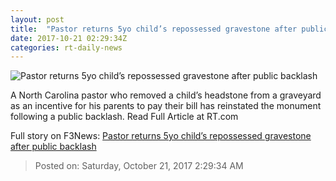 ```yaml
---
layout: post
title:  "Pastor returns 5yo child’s repossessed gravestone after public backlash"
date: 2017-10-21 02:29:34Z
categories: rt-daily-news
---
```


![Pastor returns 5yo child’s repossessed gravestone after public backlash](https://cdni.rt.com/files/2017.10/article/59eab06afc7e9395028b4567.jpg)

A North Carolina pastor who removed a child’s headstone from a graveyard as an incentive for his parents to pay their bill has reinstated the monument following a public backlash. Read Full Article at RT.com


Full story on F3News: [Pastor returns 5yo child’s repossessed gravestone after public backlash](http://www.f3nws.com/n/Z3nupD)

> Posted on: Saturday, October 21, 2017 2:29:34 AM
